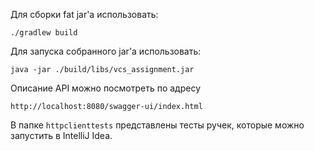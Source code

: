 Для сборки fat jar'а использовать:

`./gradlew build`

Для запуска собранного jar'а использовать:

`java -jar ./build/libs/vcs_assignment.jar`

Описание API можно посмотреть по адресу 

`http://localhost:8080/swagger-ui/index.html`

В папке `httpclienttests` представлены тесты ручек, которые можно запустить в IntelliJ Idea. 
